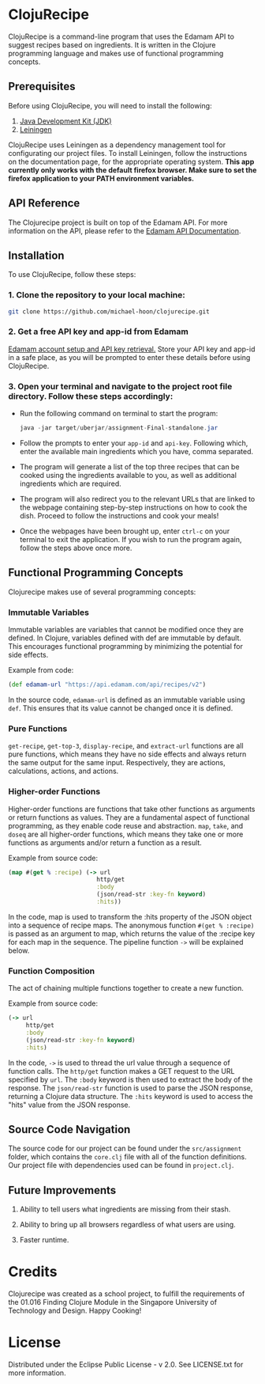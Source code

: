 # ClojuRecipe
ClojuRecipe is a command-line program that uses the Edamam API to suggest recipes based on ingredients. It is written in the Clojure programming language and makes use of functional programming concepts.

## Prerequisites
Before using ClojuRecipe, you will need to install the following:

1. [Java Development Kit (JDK)](https://www.oracle.com/sg/java/technologies/downloads/)
2. [Leiningen](https://leiningen.org/)

ClojuRecipe uses Leiningen as a dependency management tool for configurating our project files. To install Leiningen, follow the instructions on the documentation page, for the appropriate operating system. **This app currently only works with the default firefox browser. Make sure to set the firefox application to your PATH environment variables.**

## API Reference
The Clojurecipe project is built on top of the Edamam API. For more information on the API, please refer to the [Edamam API Documentation](https://developer.edamam.com/edamam-docs-recipe-api).

## Installation
To use ClojuRecipe, follow these steps:
### 1. Clone the repository to your local machine:
```bash
git clone https://github.com/michael-hoon/clojurecipe.git
```

### 2. Get a free API key and app-id from Edamam 
[Edamam account setup and API key retrieval.](https://developer.edamam.com/edamam-docs-recipe-api) Store your API key and app-id in a safe place, as you will be prompted to enter these details before using ClojuRecipe.


### 3. Open your terminal and navigate to the project root file directory. Follow these steps accordingly:

- Run the following command on terminal to start the program:

     ```java
     java -jar target/uberjar/assignment-Final-standalone.jar 
     ```

-  Follow the prompts to enter your `app-id` and `api-key`. Following which, enter the available main ingredients which you have, comma separated.

- The program will generate a list of the top three recipes that can be cooked using the ingredients available to you, as well as additional ingredients which are required. 

- The program will also redirect you to the relevant URLs that are linked to the webpage containing step-by-step instructions on how to cook the dish. Proceed to follow the instructions and cook your meals!

- Once the webpages have been brought up, enter `ctrl-c` on your terminal to exit the application. If you wish to run the program again, follow the steps above once more. 


## Functional Programming Concepts
Clojurecipe makes use of several programming concepts:

### Immutable Variables
Immutable variables are variables that cannot be modified once they are defined. In Clojure, variables defined with def are immutable by default. This encourages functional programming by minimizing the potential for side effects.

Example from code:
```clojure
(def edamam-url "https://api.edamam.com/api/recipes/v2")
```

In the source code, `edamam-url` is defined as an immutable variable using `def`. This ensures that its value cannot be changed once it is defined.

### Pure Functions
`get-recipe`, `get-top-3`, `display-recipe`, and `extract-url` functions are all pure functions, which means they have no side effects and always return the same output for the same input. Respectively, they are actions, calculations, actions, and actions. 

### Higher-order Functions
Higher-order functions are functions that take other functions as arguments or return functions as values. They are a fundamental aspect of functional programming, as they enable code reuse and abstraction. `map`, `take`, and `doseq` are all higher-order functions, which means they take one or more functions as arguments and/or return a function as a result.

Example from source code:
```clojure
(map #(get % :recipe) (-> url
                         http/get
                         :body
                         (json/read-str :key-fn keyword)
                         :hits))
```

In the code, map is used to transform the :hits property of the JSON object into a sequence of recipe maps. The anonymous function `#(get % :recipe)` is passed as an argument to map, which returns the value of the :recipe key for each map in the sequence. The pipeline function `->` will be explained below.

### Function Composition
The act of chaining multiple functions together to create a new function.

Example from source code:

```clojure
(-> url
     http/get
     :body
     (json/read-str :key-fn keyword)
     :hits)
```

In the code, `->` is used to thread the url value through a sequence of function calls. The `http/get` function makes a GET request to the URL specified by `url`. The `:body` keyword is then used to extract the body of the response. The `json/read-str` function is used to parse the JSON response, returning a Clojure data structure. The `:hits` keyword is used to access the "hits" value from the JSON response.

## Source Code Navigation
The source code for our project can be found under the `src/assignment` folder, which contains the `core.clj` file with all of the function definitions. Our project file with dependencies used can be found in `project.clj`.

## Future Improvements
1. Ability to tell users what ingredients are missing from their stash.
   
2. Ability to bring up all browsers regardless of what users are using.

3. Faster runtime. 

# Credits
Clojurecipe was created as a school project, to fulfill the requirements of the 01.016 Finding Clojure Module in the Singapore University of Technology and Design. Happy Cooking!

# License
Distributed under the Eclipse Public License - v 2.0. See LICENSE.txt for more information.